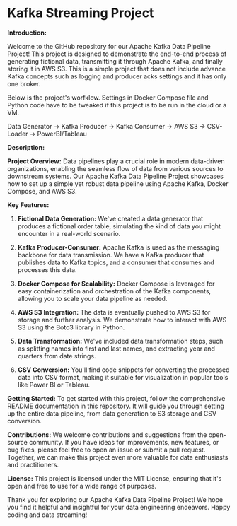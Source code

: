 # Kafka Streaming Project

**Introduction:**

Welcome to the GitHub repository for our Apache Kafka Data Pipeline Project! This project is designed to demonstrate the end-to-end process of generating fictional data, transmitting it through Apache Kafka, and finally storing it in AWS S3. This is a simple project that does not include advance Kafka concepts such as logging and producer acks settings and it has only one broker.

Below is the project's worfklow. Settings in Docker Compose file and Python code have to be tweaked if this project is to be run in the cloud or a VM.

Data Generator -> Kafka Producer -> Kafka Consumer -> AWS S3 -> CSV-Loader -> PowerBI/Tableau


**Description:**

**Project Overview:**
Data pipelines play a crucial role in modern data-driven organizations, enabling the seamless flow of data from various sources to downstream systems. Our Apache Kafka Data Pipeline Project showcases how to set up a simple yet robust data pipeline using Apache Kafka, Docker Compose, and AWS S3.

**Key Features:**

1. **Fictional Data Generation:** We've created a data generator that produces a fictional order table, simulating the kind of data you might encounter in a real-world scenario.

2. **Kafka Producer-Consumer:** Apache Kafka is used as the messaging backbone for data transmission. We have a Kafka producer that publishes data to Kafka topics, and a consumer that consumes and processes this data.

3. **Docker Compose for Scalability:** Docker Compose is leveraged for easy containerization and orchestration of the Kafka components, allowing you to scale your data pipeline as needed.

4. **AWS S3 Integration:** The data is eventually pushed to AWS S3 for storage and further analysis. We demonstrate how to interact with AWS S3 using the Boto3 library in Python.

5. **Data Transformation:** We've included data transformation steps, such as splitting names into first and last names, and extracting year and quarters from date strings.

6. **CSV Conversion:** You'll find code snippets for converting the processed data into CSV format, making it suitable for visualization in popular tools like Power BI or Tableau.

**Getting Started:**
To get started with this project, follow the comprehensive README documentation in this repository. It will guide you through setting up the entire data pipeline, from data generation to S3 storage and CSV conversion.

**Contributions:**
We welcome contributions and suggestions from the open-source community. If you have ideas for improvements, new features, or bug fixes, please feel free to open an issue or submit a pull request. Together, we can make this project even more valuable for data enthusiasts and practitioners.

**License:**
This project is licensed under the MIT License, ensuring that it's open and free to use for a wide range of purposes.

Thank you for exploring our Apache Kafka Data Pipeline Project! We hope you find it helpful and insightful for your data engineering endeavors. Happy coding and data streaming!
